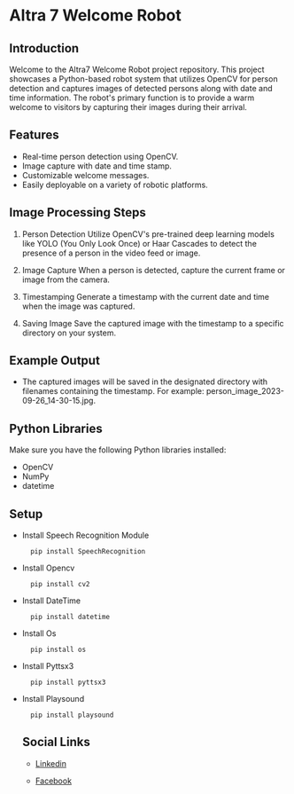 # Altra 7 Welcome Robot

## Introduction

  Welcome to the Altra7 Welcome Robot project repository. This project showcases a Python-based robot system that utilizes OpenCV for person detection and captures images of detected      persons along with date and time information. The robot's primary function is to provide a warm welcome to visitors by capturing their images during their arrival.

## Features

- Real-time person detection using OpenCV.
- Image capture with date and time stamp.
- Customizable welcome messages.
- Easily deployable on a variety of robotic platforms.

## Image Processing Steps

  1. Person Detection Utilize OpenCV's pre-trained deep learning models like YOLO (You Only Look Once) or Haar Cascades to detect the presence of a person in the video feed or image.
  
  2. Image Capture When a person is detected, capture the current frame or image from the camera.

  3. Timestamping Generate a timestamp with the current date and time when the image was captured.

  4. Saving Image Save the captured image with the timestamp to a specific directory on your system.

## Example Output

- The captured images will be saved in the designated directory with filenames containing the timestamp. For example: person_image_2023-09-26_14-30-15.jpg.

## Python Libraries

  Make sure you have the following Python libraries installed:

- OpenCV
- NumPy
- datetime

## Setup

- Install Speech Recognition Module

  ```
    pip install SpeechRecognition
  ```

- Install Opencv

  ```
    pip install cv2
  ```

- Install DateTime

  ```
    pip install datetime
  ```
  
- Install Os

  ```
    pip install os
  ```

  
- Install Pyttsx3

  ```
    pip install pyttsx3
  ```
  
- Install Playsound


  ```
    pip install playsound
  ```
  
  ## Social Links

  - [Linkedin](https://www.linkedin.com/in/nithushanmohan/)
  
  - [Facebook](https://www.facebook.com/profile.php?id=100077725721945)
